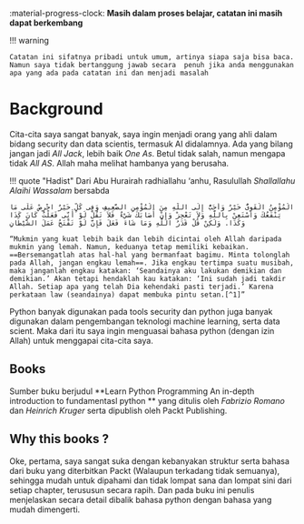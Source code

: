 :material-progress-clock: **Masih dalam proses belajar, catatan ini masih dapat berkembang**

!!! warning

    Catatan ini sifatnya pribadi untuk umum, artinya siapa saja bisa baca. Namun saya tidak bertanggung jawab secara  penuh jika anda menggunakan apa yang ada pada catatan ini dan menjadi masalah


# Background
Cita-cita saya sangat banyak, saya ingin menjadi orang yang ahli dalam bidang security dan data scientis, termasuk AI didalamnya. Ada yang bilang jangan jadi *All Jack*, lebih baik *One As*. Betul tidak salah, namun mengapa tidak *All AS*. Allah maha melihat hambanya yang berusaha.

!!! quote "Hadist"
    Dari Abu Hurairah radhiallahu ‘anhu, Rasulullah *Shallallahu Alaihi Wassalam* bersabda

    الْمُؤْمِنُ الْقَوِىُّ خَيْرٌ وَأَحَبُّ إِلَى اللَّهِ مِنَ الْمُؤْمِنِ الضَّعِيفِ وَفِى كُلٍّ خَيْرٌ احْرِصْ عَلَى مَا يَنْفَعُكَ وَاسْتَعِنْ بِاللَّهِ وَلاَ تَعْجِزْ وَإِنْ أَصَابَكَ شَيْءٌ فَلاَ تَقُلْ لَوْ أَنِّى فَعَلْتُ كَانَ كَذَا وَكَذَا. وَلَكِنْ قُلْ قَدَرُ اللَّهِ وَمَا شَاءَ فَعَلَ فَإِنَّ لَوْ تَفْتَحُ عَمَلَ الشَّيْطَانِ

    “Mukmin yang kuat lebih baik dan lebih dicintai oleh Allah daripada mukmin yang lemah. Namun, keduanya tetap memiliki kebaikan. ==Bersemangatlah atas hal-hal yang bermanfaat bagimu. Minta tolonglah pada Allah, jangan engkau lemah==. Jika engkau tertimpa suatu musibah, maka janganlah engkau katakan: ‘Seandainya aku lakukan demikian dan demikian.’ Akan tetapi hendaklah kau katakan: ‘Ini sudah jadi takdir Allah. Setiap apa yang telah Dia kehendaki pasti terjadi.’ Karena perkataan law (seandainya) dapat membuka pintu setan.[^1]”

[^1]:   HR. Muslim no. 2664.

Python banyak digunakan pada tools security dan python juga banyak digunakan dalam pengembangan teknologi machine learning, serta data scient. Maka dari itu saya ingin menguasai bahasa python (dengan izin Allah) untuk menggapai cita-cita saya.

## Books
Sumber buku berjudul **Learn Python Programming An in-depth introduction to fundamentasl python ** yang ditulis oleh *Fabrizio Romano* dan _Heinrich Kruger_ serta dipublish oleh Packt Publishing.

## Why this books ?
Oke, pertama, saya sangat suka dengan kebanyakan struktur serta bahasa dari buku yang diterbitkan Packt (Walaupun terkadang tidak semuanya), sehingga mudah untuk dipahami dan tidak lompat sana dan lompat sini dari setiap chapter, terususun secara rapih.
Dan pada buku ini penulis menjelaskan secara detail dibalik bahasa python dengan bahasa yang mudah dimengerti.